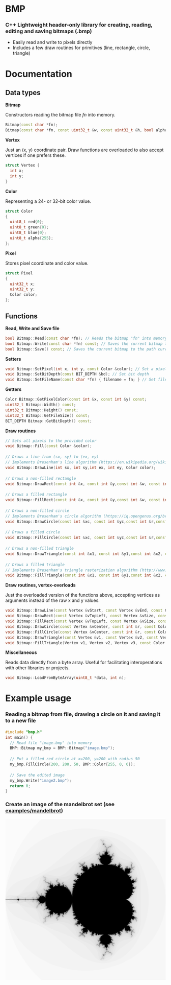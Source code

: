 # BMP

### C++ Lightweight header-only library for creating, reading, editing and saving bitmaps (.bmp)

- Easily read and write to pixels directly
- Includes a few draw routines for primitives (line, rectangle, circle, triangle)

# Documentation
## Data types
**Bitmap**

Constructors reading the bitmap file *fn* into memory.
```C++
Bitmap(const char *fn);
Bitmap(const char *fn, const uint32_t &w, const uint32_t &h, bool alpha = true);
```
**Vertex** 

Just an (x, y) coordinate pair. Draw functions are overloaded to also accept vertices if one prefers these.
```C++
struct Vertex {
  int x;
  int y;
}
```
**Color**

Representing a 24- or 32-bit color value.
```C++
struct Color
{
  uint8_t red{0};
  uint8_t green{0};
  uint8_t blue{0};
  uint8_t alpha{255};
};
```
**Pixel**

Stores pixel coordinate and color value.
```C++
struct Pixel
{
  uint32_t x;
  uint32_t y;
  Color color;
};
```

## Functions
**Read, Write and Save file**
```C++
bool Bitmap::Read(const char *fn); // Reads the bitmap "fn" into memory
bool Bitmap::Write(const char *fn) const; // Saves the current bitmap to the file "fn"
bool Bitmap::Save() const; // Saves the current bitmap to the path currently stored in Bitmap's field "filename"
```
**Setters**
```C++
void Bitmap::SetPixel(int x, int y, const Color &color); // Set a pixel's color
void Bitmap::SetBitDepth(const BIT_DEPTH &bd); // Set bit depth
void Bitmap::SetFileName(const char *fn) { filename = fn; } // Set file name
```
**Getters**
```C++
Color Bitmap::GetPixelColor(const int &x, const int &y) const;
uint32_t Bitmap::Width() const;
uint32_t Bitmap::Height() const;
uint32_t Bitmap::GetFileSize() const;
BIT_DEPTH Bitmap::GetBitDepth() const;
```
**Draw routines**
```C++
// Sets all pixels to the provided color
void Bitmap::Fill(const Color &color); 

// Draws a line from (sx, sy) to (ex, ey)
// Implements Bresenham's line algorithm (https://en.wikipedia.org/wiki/Bresenham%27s_line_algorithm)
void Bitmap::DrawLine(int sx, int sy,int ex, int ey, Color color); 

// Draws a non-filled rectangle
void Bitmap::DrawRect(const int &x, const int &y,const int &w, const int &h,const Color &color);

// Draws a filled rectangle
void Bitmap::FillRect(const int &x, const int &y,const int &w, const int &h,const Color &color); 

// Draws a non-filled circle
// Implements Bresenham's circle algorithm (https://iq.opengenus.org/bresenhams-circle-drawing-algorithm/)
void Bitmap::DrawCircle(const int &xc, const int &yc,const int &r,const Color &color);

// Draws a filled circle
void Bitmap::FillCircle(const int &xc, const int &yc,const int &r,const Color &color);

// Draws a non-filled triangle
void Bitmap::DrawTriangle(const int &x1, const int &y1,const int &x2, const int &y2,const int &x3, const int &y3,const Color &color);

// Draws a filled triangle
// Implements Bresenham's triangle rasterization algorithm (http://www.sunshine2k.de/coding/java/TriangleRasterization/TriangleRasterization.html#algo2)
void Bitmap::FillTriangle(const int &x1, const int &y1,const int &x2, const int &y2,const int &x3, const int &y3,const Color &color); 
 ```
 
 **Draw routines, vertex-overloads**
 
 Just the overloaded version of the functions above, accepting vertices as arguments instead of the raw x and y values.
 ```C++
void Bitmap::DrawLine(const Vertex &vStart, const Vertex &vEnd, const Color &color);
void Bitmap::DrawRect(const Vertex &vTopLeft, const Vertex &vSize, const Color &color);
void Bitmap::FillRect(const Vertex &vTopLeft, const Vertex &vSize, const Color &color);
void Bitmap::DrawCircle(const Vertex &vCenter, const int &r, const Color &color);
void Bitmap::FillCircle(const Vertex &vCenter, const int &r, const Color &color);
void Bitmap::DrawTriangle(const Vertex &v1, const Vertex &v2, const Vertex &v3, const Color &color);
void Bitmap::FillTriangle(Vertex v1, Vertex v2, Vertex v3, const Color &color);
```

**Miscellaneous**

Reads data directly from a byte array. Useful for facilitating interoperations with other libraries or projects.
```C++
void Bitmap::LoadFromByteArray(uint8_t *data, int n);
```

# Example usage
### Reading a bitmap from file, drawing a circle on it and saving it to a new file
```C++
#include "bmp.h"
int main() {
  // Read file "image.bmp" into memory
  BMP::Bitmap my_bmp = BMP::Bitmap("image.bmp");
  
  // Put a filled red circle at x=200, y=200 with radius 50
  my_bmp.FillCircle(200, 200, 50, BMP::Color{255, 0, 0});
  
  // Save the edited image
  my_bmp.Write("image2.bmp");
  return 0;
}
```
### Create an image of the mandelbrot set (see [examples/mandelbrot](https://github.com/edddddee/bitmap-library/tree/master/examples/mandelbrot))

<img src="https://github.com/edddddee/bitmap-library/blob/master/examples/mandelbrot/mandelbrot.bmp" alt="Description" style="width: 600px;">

